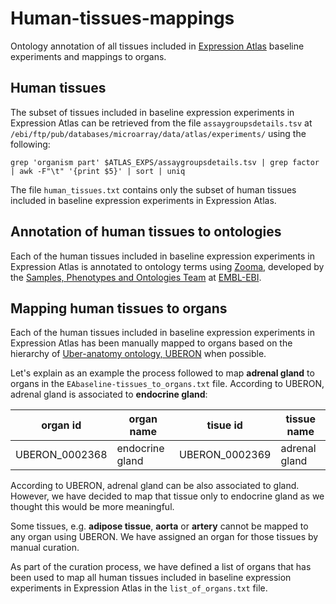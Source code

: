 # Human-tissues-mappings
Ontology annotation of all tissues included in [Expression Atlas][1] baseline experiments and mappings to organs.

## Human tissues
The subset of tissues included in baseline expression experiments in Expression Atlas can be retrieved from the file `assaygroupsdetails.tsv` at `/ebi/ftp/pub/databases/microarray/data/atlas/experiments/` using the following:
```
grep 'organism part' $ATLAS_EXPS/assaygroupsdetails.tsv | grep factor | awk -F"\t" '{print $5}' | sort | uniq
```
The file `human_tissues.txt` contains only the subset of human tissues included in baseline expression experiments in Expression Atlas.

## Annotation of human tissues to ontologies
Each of the human tissues included in baseline expression experiments in Expression Atlas is annotated to ontology terms using [Zooma][2], developed by the [Samples, Phenotypes and Ontologies Team][3] at [EMBL-EBI][4].

## Mapping human tissues to organs
Each of the human tissues included in baseline expression experiments in Expression Atlas has been manually mapped to organs based on the hierarchy of [Uber-anatomy ontology, UBERON][5] when possible.

Let's explain as an example the process followed to map **adrenal gland** to organs in the `EAbaseline-tissues_to_organs.txt` file. According to UBERON, adrenal gland is associated to **endocrine gland**:

organ id|organ name|tisue id|tissue name|
|-|-|-|-|
|UBERON_0002368|endocrine gland|UBERON_0002369|adrenal gland|

According to UBERON, adrenal gland can be also associated to gland. However, we have decided to map that tissue only to endocrine gland as we thought this would be more meaningful.

Some tissues, e.g. **adipose tissue**, **aorta** or **artery** cannot be mapped to any organ using UBERON. We have assigned an organ for those tissues by manual curation. 

As part of the curation process, we have defined a list of organs that has been used to map all human tissues included in baseline expression experiments in Expression Atlas in the `list_of_organs.txt` file.
 
[1]: https://www.ebi.ac.uk/gxa/home
[2]: https://www.ebi.ac.uk/spot/zooma/
[3]: https://www.ebi.ac.uk/about/spot-team
[4]: https://www.ebi.ac.uk/
[5]: http://purl.obolibrary.org/obo/uberon.owl
